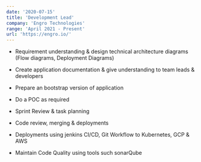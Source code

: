 ```yaml
---
date: '2020-07-15'
title: 'Development Lead'
company: 'Engro Technologies'
range: 'April 2021 - Present'
url: 'https://engro.io/'
---
```


- Requirement understanding & design technical architecture diagrams (Flow diagrams, Deployment Diagrams)

- Create application documentation & give understanding to team leads & developers

- Prepare an bootstrap version of application

- Do a POC as required

- Sprint Review & task planning

- Code review, merging & deployments

- Deployments using jenkins CI/CD, Git Workflow to Kubernetes, GCP & AWS

- Maintain Code Quality using tools such sonarQube